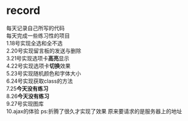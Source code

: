 # record
每天记录自己所写的代码<br/>
每天完成一些练习性的项目<br/>
1.18号实现全选和全不选<br/>
2.20号实现留言板的发送与删除<br/>
3.21号实现选项卡<b>高亮</b>显示<br/>
4.22号实现选项卡<b>切换</b>效果<br/>
5.23号实现随机颜色和字体大小<br/>
6.24号实现获取class的方法<br/>
7.25<b>今天没有练习</b><br/>
8.26<b>今天没有练习</b><br/>
9.27号实现图库<br />
10.ajax的体验
ps:折腾了很久才实现了效果
原来要请求的是服务器上的地址
